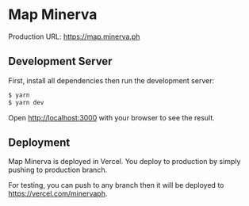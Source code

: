 # Map Minerva

Production URL: https://map.minerva.ph

## Development Server

First, install all dependencies then run the development server:

```bash
$ yarn
$ yarn dev
```

Open [http://localhost:3000](http://localhost:3000) with your browser to see the result.

## Deployment

Map Minerva is deployed in Vercel. You deploy to production by simply pushing to production branch.

For testing, you can push to any branch then it will be deployed to https://vercel.com/minervaph.
